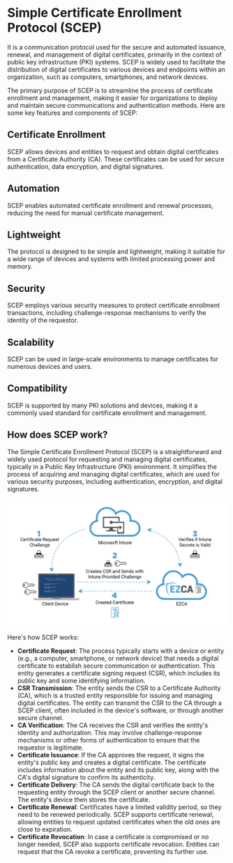 # Simple Certificate Enrollment Protocol (SCEP)

It is a communication protocol used for the secure and automated issuance, renewal, and management of digital certificates, primarily in the context of public key infrastructure (PKI) systems. SCEP is widely used to facilitate the distribution of digital certificates to various devices and endpoints within an organization, such as computers, smartphones, and network devices.

The primary purpose of SCEP is to streamline the process of certificate enrollment and management, making it easier for organizations to deploy and maintain secure communications and authentication methods. Here are some key features and components of SCEP:

## Certificate Enrollment
SCEP allows devices and entities to request and obtain digital certificates from a Certificate Authority (CA). These certificates can be used for secure authentication, data encryption, and digital signatures.

## Automation
SCEP enables automated certificate enrollment and renewal processes, reducing the need for manual certificate management.

## Lightweight
The protocol is designed to be simple and lightweight, making it suitable for a wide range of devices and systems with limited processing power and memory.

## Security
SCEP employs various security measures to protect certificate enrollment transactions, including challenge-response mechanisms to verify the identity of the requestor.

## Scalability
SCEP can be used in large-scale environments to manage certificates for numerous devices and users.

## Compatibility
SCEP is supported by many PKI solutions and devices, making it a commonly used standard for certificate enrollment and management.


## How does SCEP work?
The Simple Certificate Enrollment Protocol (SCEP) is a straightforward and widely used protocol for requesting and managing digital certificates, typically in a Public Key Infrastructure (PKI) environment. It simplifies the process of acquiring and managing digital certificates, which are used for various security purposes, including authentication, encryption, and digital signatures. 

![SCEP](/images/SCEP.png)


Here's how SCEP works:
- **Certificate Request**: The process typically starts with a device or entity (e.g., a computer, smartphone, or network device) that needs a digital certificate to establish secure communication or authentication. This entity generates a certificate signing request (CSR), which includes its public key and some identifying information.
- **CSR Transmission**: The entity sends the CSR to a Certificate Authority (CA), which is a trusted entity responsible for issuing and managing digital certificates. The entity can transmit the CSR to the CA through a SCEP client, often included in the device's software, or through another secure channel.
- **CA Verification**: The CA receives the CSR and verifies the entity's identity and authorization. This may involve challenge-response mechanisms or other forms of authentication to ensure that the requestor is legitimate.
- **Certificate Issuance**: If the CA approves the request, it signs the entity's public key and creates a digital certificate. The certificate includes information about the entity and its public key, along with the CA's digital signature to confirm its authenticity.
- **Certificate Delivery**: The CA sends the digital certificate back to the requesting entity through the SCEP client or another secure channel. The entity's device then stores the certificate.
- **Certificate Renewal**: Certificates have a limited validity period, so they need to be renewed periodically. SCEP supports certificate renewal, allowing entities to request updated certificates when the old ones are close to expiration.
- **Certificate Revocation**: In case a certificate is compromised or no longer needed, SCEP also supports certificate revocation. Entities can request that the CA revoke a certificate, preventing its further use.
